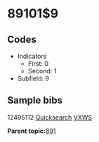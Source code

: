 # 89101$9

## Codes

-   Indicators
    -   First: 0
    -   Second: 1
-   Subfield: 9

## Sample bibs

12495112 [Quicksearch](https://search.library.yale.edu/catalog/12495112) [VXWS](http://prodorbis.library.yale.edu:7014/vxws/GetHoldingsService?bibId=12495112)

**Parent topic:**[891](../../tags/891/891.md)

